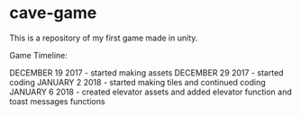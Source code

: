 # cave-game
This is a repository of my first game made in unity.

Game Timeline: 

DECEMBER 19 2017 - started making assets
DECEMBER 29 2017 - started coding
JANUARY 2 2018   - started making tiles and continued coding
JANUARY 6 2018   - created elevator assets and added 
	                 elevator function and toast 		messages functions
